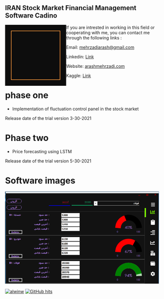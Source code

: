 ## IRAN Stock Market Financial Management Software Cadino

<img src="https://github.com/arash-mehrzadi/IRAN-Stock-Market-Financial-Management-Software-Cadino-/blob/master/Resources/ezgif-7-a7676435d761.gif" align="left"
     alt="IRAN Stock Market Finantial Management" width="200" height="200">

If you are intrested in working in this field or cooperating with me, you can contact me through the following links :

Email: mehrzadiarash@gmail.com

Linkedin: [Link](https://ir.linkedin.com/in/arashmehrzadi)

Website: [arashmehrzadi.com](https://arashmehrzadi.com)

Kaggle: [Link](kaggle.com/arashmehrzadi)

# phase one

- Implementation of fluctuation control panel in the stock market
 
Release date of the trial version   3-30-2021
# Phase two 
- Price forecasting using LSTM 

Release date of the trial version   5-30-2021
# Software images

<img src="https://github.com/arash-mehrzadi/IRAN-Stock-Market-Financial-Management-Software-Cadino-/blob/master/Resources/F_panel_SS.png" width="whatever" height="whatever">

<p align="left">
    <a href="https://github.com/arash-mehrzadi" target="_blank"><img alt="alwinw" src="https://badges.pufler.dev/visits/arash-mehrzadi/IRAN-Stock-Market-Financial-Management-Software-Cadino-?logo=GitHub&label=visits&color=success&logoColor=white&style=flat-square"/></a>
    <!--<a href="https://github.com/arash-mehrzadi" target="_blank"><img alt="profile hits" src="https://img.shields.io/jsdelivr/gh/hw/alwinw/alwinw?label=hits&style=flat-square"></a>-->
    <a href="https://github.com/arash-mehrzadi/alwinw" target="_blank"><img alt="GitHub hits" src="https://img.shields.io/github/last-commit/arash-mehrzadi/IRAN-Stock-Market-Financial-Management-Software-Cadino-?label=updated&style=flat-square"></a>
</p>
